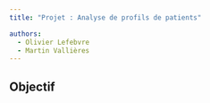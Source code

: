 ```yaml
---
title: "Projet : Analyse de profils de patients"

authors:
  - Olivier Lefebvre
  - Martin Vallières
---
```


## Objectif


